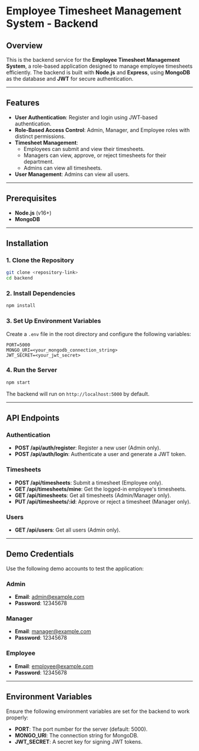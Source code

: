 # Employee Timesheet Management System - Backend

## Overview
This is the backend service for the **Employee Timesheet Management System**, a role-based application designed to manage employee timesheets efficiently. The backend is built with **Node.js** and **Express**, using **MongoDB** as the database and **JWT** for secure authentication.

---

## Features
- **User Authentication**: Register and login using JWT-based authentication.
- **Role-Based Access Control**: Admin, Manager, and Employee roles with distinct permissions.
- **Timesheet Management**:
  - Employees can submit and view their timesheets.
  - Managers can view, approve, or reject timesheets for their department.
  - Admins can view all timesheets.
- **User Management**: Admins can view all users.

---

## Prerequisites
- **Node.js** (v16+)
- **MongoDB**

---

## Installation

### 1. Clone the Repository
```bash
git clone <repository-link>
cd backend
```

### 2. Install Dependencies
```bash
npm install
```

### 3. Set Up Environment Variables
Create a `.env` file in the root directory and configure the following variables:

```env
PORT=5000
MONGO_URI=<your_mongodb_connection_string>
JWT_SECRET=<your_jwt_secret>
```

### 4. Run the Server
```bash
npm start
```
The backend will run on `http://localhost:5000` by default.

---

## API Endpoints

### Authentication
- **POST /api/auth/register**: Register a new user (Admin only).
- **POST /api/auth/login**: Authenticate a user and generate a JWT token.

### Timesheets
- **POST /api/timesheets**: Submit a timesheet (Employee only).
- **GET /api/timesheets/mine**: Get the logged-in employee's timesheets.
- **GET /api/timesheets**: Get all timesheets (Admin/Manager only).
- **PUT /api/timesheets/:id**: Approve or reject a timesheet (Manager only).

### Users
- **GET /api/users**: Get all users (Admin only).

---

## Demo Credentials

Use the following demo accounts to test the application:

### Admin
- **Email**: admin@example.com
- **Password**: 12345678

### Manager
- **Email**: manager@example.com
- **Password**: 12345678

### Employee
- **Email**: employee@example.com
- **Password**: 12345678

---

## Environment Variables
Ensure the following environment variables are set for the backend to work properly:

- **PORT**: The port number for the server (default: 5000).
- **MONGO_URI**: The connection string for MongoDB.
- **JWT_SECRET**: A secret key for signing JWT tokens.